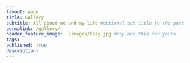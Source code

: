 ```yaml
---
layout: page
title: Gallery
subtitle: All about me and my life #optional sub title to the post
permalink: /gallery/
header_feature_image:  /images/Cosy.jpg #replace this for yours
tags:
published: true
description:
---
```

